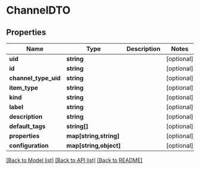 # ChannelDTO

## Properties
Name | Type | Description | Notes
------------ | ------------- | ------------- | -------------
**uid** | **string** |  | [optional] 
**id** | **string** |  | [optional] 
**channel_type_uid** | **string** |  | [optional] 
**item_type** | **string** |  | [optional] 
**kind** | **string** |  | [optional] 
**label** | **string** |  | [optional] 
**description** | **string** |  | [optional] 
**default_tags** | **string[]** |  | [optional] 
**properties** | **map[string,string]** |  | [optional] 
**configuration** | **map[string,object]** |  | [optional] 

[[Back to Model list]](../../README.md#documentation-for-models) [[Back to API list]](../../README.md#documentation-for-api-endpoints) [[Back to README]](../../README.md)

